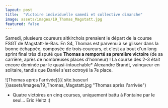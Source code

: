 ```yaml
---
layout: post
title:  "Victoire individuelle samedi et collective dimanche"
image: assets/images/19_Thomas_Magstatt.jpg
featured: false
---
```


Samedi, plusieurs coureurs altkirchois prenaient le départ de la course FSGT de Magstatt-le-Bas. En S4, Thomas est parvenu à se glisser dans la bonne échappée, composée de trois coureurs, et c'est au bout d'un long sprint final très disputé que **Thomas a remporté sa première victoire** (de sa carrière, après de nombreuses places d'honneur) ! La course des 2-3 était encore dominée par le quasi-intouchable* Alexandre Brandt, vainqueur en solitaire, tandis que Daniel s'est octroyé la 7e place.

![Thomas après l'arrivée]({{ site.baseurl }}assets/images/19_Thomas_Magstatt.jpg "Thomas après l'arrivée")

* Quatre victoires en cinq courses, uniquement battu à Fontaine par le seul... Eric Heitz :)